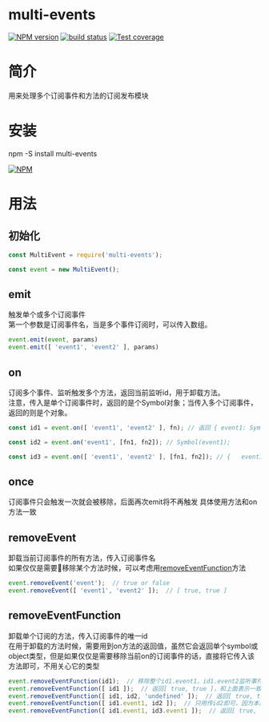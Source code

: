 # multi-events

[![NPM version][npm-image]][npm-url]
[![build status][travis-image]][travis-url]
[![Test coverage][codecov-image]][codecov-url]


[npm-image]: https://img.shields.io/npm/v/multi-events.svg?style=flat-square
[npm-url]: https://npmjs.org/package/multi-events
[travis-image]: https://img.shields.io/travis/Mayness/multi-events.svg
[travis-url]: https://travis-ci.org/Mayness/multi-events
[codecov-image]: https://img.shields.io/codecov/c/github/Mayness/multi-events.svg?style=flat-square
[codecov-url]: https://codecov.io/github/Mayness/multi-events?branch=master

# 简介
用来处理多个订阅事件和方法的订阅发布模块

# 安装
npm -S install multi-events

[![NPM](https://nodei.co/npm/multi-events.png?downloads=true&downloadRank=true&stars=true)](https://nodei.co/npm/multi-events/)


# 用法
## 初始化
```javascript
const MultiEvent = require('multi-events');

const event = new MultiEvent();
```

## emit 
触发单个或多个订阅事件  
第一个参数是订阅事件名，当是多个事件订阅时，可以传入数组。  
```javascript
event.emit(event, params)  
event.emit([ 'event1', 'event2' ], params)  
```

## on
订阅多个事件、监听触发多个方法，返回当前监听id，用于卸载方法。  
注意，传入是单个订阅事件时，返回的是个Symbol对象；当传入多个订阅事件，返回的则是个对象。
```javascript
const id1 = event.on([ 'event1', 'event2' ], fn); // 返回 { event1: Symbol(event1), event2: Symbol(event2) }  

const id2 = event.on('event1', [fn1, fn2]); // Symbol(event1);  

const id3 = event.on([ 'event1', 'event2' ], [fn1, fn2]); // {   event1: Symbol(event1), event2: Symbol(event2) }  
```

## once
订阅事件只会触发一次就会被移除，后面再次emit将不再触发
具体使用方法和on方法一致  

## removeEvent
卸载当前订阅事件的所有方法，传入订阅事件名  
如果仅仅是需要移除某个方法时候，可以考虑用<a href="#removeeventfunction ">removeEventFunction</a>方法  

```javascript
event.removeEvent('event');  // true or false  
event.removeEvent([ 'event1', 'event2' ]);  // [ true, true ]  
```

## removeEventFunction  
卸载单个订阅的方法，传入订阅事件的唯一id  
在用于卸载的方法时候，需要用到on方法的返回值，虽然它会返回单个symbol或object类型，但是如果仅仅是需要移除当前on的订阅事件的话，直接将它传入该方法即可，不用关心它的类型
```javascript
event.removeEventFunction(id1);  // 移除整个id1.event1、id1.event2监听事件  返回[ true, true ]，内部会解析为event.removeEventFunction([ id1.event1, id1.event2 ])  
event.removeEventFunction([ id1 ]);  // 返回[ true, true ]，和上面表示一致  
event.removeEventFunction([ id1, id2, 'undefined' ]);  // 返回[ true, true, false ]  
event.removeEventFunction([ id1.event1, id2 ]);  // 只用传id2即可，因为本身就是symbol类型，返回 [ true, true ]  
event.removeEventFunction([ id1.event1, id3.event1 ]);  // 返回[ true, true ]  
```
